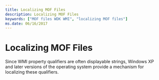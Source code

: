 ```yaml
---
title: Localizing MOF Files
description: Localizing MOF Files
keywords: ["MOF files WDK WMI", "localizing MOF files"]
ms.date: 06/16/2017
---
```


# Localizing MOF Files





Since WMI property qualifiers are often displayable strings, Windows XP and later versions of the operating system provide a mechanism for localizing these qualifiers.

 

 




